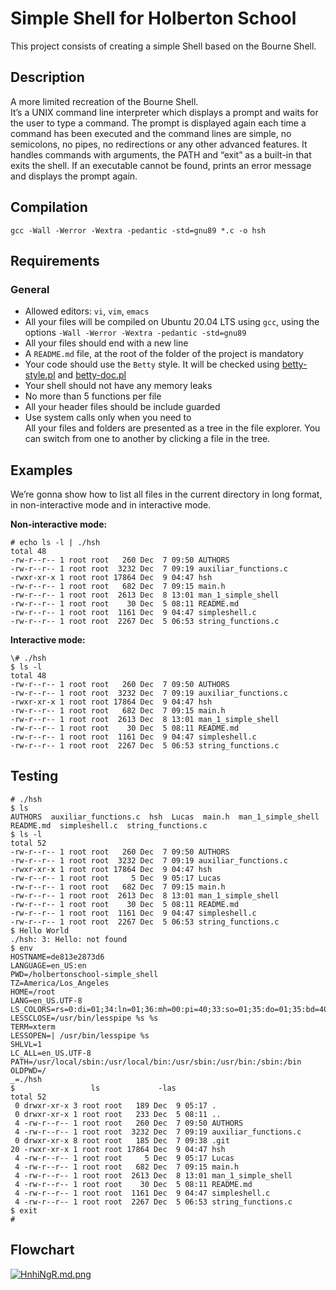 <!DOCTYPE html>
<html>

<body class="stackedit">
  <div class="stackedit__html"><h1 id="simple-shell-for-holberton-school">Simple Shell for Holberton School</h1>
<p>This project consists of creating a simple Shell based on the Bourne Shell.</p>
<h2 id="description">Description</h2>
<p>A more limited recreation of the Bourne Shell.<br>
It’s a UNIX command line interpreter which displays a prompt and waits for the user to type a command. The prompt is displayed again each time a command has been executed and the command lines are simple, no semicolons, no pipes, no redirections or any other advanced features. It handles commands with arguments, the PATH and “exit” as a built-in that exits the shell. If an executable cannot be found, prints an error message and displays the prompt again.</p>
<h2 id="compilation">Compilation</h2>
<pre><code>gcc -Wall -Werror -Wextra -pedantic -std=gnu89 *.c -o hsh
</code></pre>
<h2 id="requirements">Requirements</h2>
<h3 id="general">General</h3>
<ul>
<li>Allowed editors:  <code>vi</code>,  <code>vim</code>,  <code>emacs</code></li>
<li>All your files will be compiled on Ubuntu 20.04 LTS using  <code>gcc</code>, using the options  <code>-Wall -Werror -Wextra -pedantic -std=gnu89</code></li>
<li>All your files should end with a new line</li>
<li>A  <code>README.md</code>  file, at the root of the folder of the project is mandatory</li>
<li>Your code should use the  <code>Betty</code>  style. It will be checked using  <a href="https://github.com/holbertonschool/Betty/blob/master/betty-style.pl" title="betty-style.pl">betty-style.pl</a>  and  <a href="https://github.com/holbertonschool/Betty/blob/master/betty-doc.pl" title="betty-doc.pl">betty-doc.pl</a></li>
<li>Your shell should not have any memory leaks</li>
<li>No more than 5 functions per file</li>
<li>All your header files should be include guarded</li>
<li>Use system calls only when you need to<br>
All your files and folders are presented as a tree in the file explorer. You can switch from one to another by clicking a file in the tree.</li>
</ul>
<h2 id="examples">Examples</h2>
<p>We’re gonna show how to list all files in the current directory in long format, in non-interactive mode and in interactive mode.</p>
<p><strong>Non-interactive mode:</strong></p>
<pre><code># echo ls -l | ./hsh
total 48
-rw-r--r-- 1 root root   260 Dec  7 09:50 AUTHORS
-rw-r--r-- 1 root root  3232 Dec  7 09:19 auxiliar_functions.c
-rwxr-xr-x 1 root root 17864 Dec  9 04:47 hsh
-rw-r--r-- 1 root root   682 Dec  7 09:15 main.h
-rw-r--r-- 1 root root  2613 Dec  8 13:01 man_1_simple_shell
-rw-r--r-- 1 root root    30 Dec  5 08:11 README.md
-rw-r--r-- 1 root root  1161 Dec  9 04:47 simpleshell.c
-rw-r--r-- 1 root root  2267 Dec  5 06:53 string_functions.c
</code></pre>
<p><strong>Interactive mode:</strong></p>
<pre><code>\# ./hsh
$ ls -l
total 48
-rw-r--r-- 1 root root   260 Dec  7 09:50 AUTHORS
-rw-r--r-- 1 root root  3232 Dec  7 09:19 auxiliar_functions.c
-rwxr-xr-x 1 root root 17864 Dec  9 04:47 hsh
-rw-r--r-- 1 root root   682 Dec  7 09:15 main.h
-rw-r--r-- 1 root root  2613 Dec  8 13:01 man_1_simple_shell
-rw-r--r-- 1 root root    30 Dec  5 08:11 README.md
-rw-r--r-- 1 root root  1161 Dec  9 04:47 simpleshell.c
-rw-r--r-- 1 root root  2267 Dec  5 06:53 string_functions.c
</code></pre>
<h2 id="testing">Testing</h2>
<pre><code># ./hsh
$ ls
AUTHORS  auxiliar_functions.c  hsh  Lucas  main.h  man_1_simple_shell  README.md  simpleshell.c  string_functions.c
$ ls -l
total 52
-rw-r--r-- 1 root root   260 Dec  7 09:50 AUTHORS
-rw-r--r-- 1 root root  3232 Dec  7 09:19 auxiliar_functions.c
-rwxr-xr-x 1 root root 17864 Dec  9 04:47 hsh
-rw-r--r-- 1 root root     5 Dec  9 05:17 Lucas
-rw-r--r-- 1 root root   682 Dec  7 09:15 main.h
-rw-r--r-- 1 root root  2613 Dec  8 13:01 man_1_simple_shell
-rw-r--r-- 1 root root    30 Dec  5 08:11 README.md
-rw-r--r-- 1 root root  1161 Dec  9 04:47 simpleshell.c
-rw-r--r-- 1 root root  2267 Dec  5 06:53 string_functions.c
$ Hello World
./hsh: 3: Hello: not found
$ env
HOSTNAME=de813e2873d6
LANGUAGE=en_US:en
PWD=/holbertonschool-simple_shell
TZ=America/Los_Angeles
HOME=/root
LANG=en_US.UTF-8
LS_COLORS=rs=0:di=01;34:ln=01;36:mh=00:pi=40;33:so=01;35:do=01;35:bd=40;33;01:cd=40;33;01:or=40;31;01:mi=00:su=37;41:sg=30;43:ca=30;41:tw=30;42:ow=34;42:st=37;44:ex=01;32:*.tar=01;31:*.tgz=01;31:*.arc=01;31:*.arj=01;31:*.taz=01;31:*.lha=01;31:*.lz4=01;31:*.lzh=01;31:*.lzma=01;31:*.tlz=01;31:*.txz=01;31:*.tzo=01;31:*.t7z=01;31:*.zip=01;31:*.z=01;31:*.dz=01;31:*.gz=01;31:*.lrz=01;31:*.lz=01;31:*.lzo=01;31:*.xz=01;31:*.zst=01;31:*.tzst=01;31:*.bz2=01;31:*.bz=01;31:*.tbz=01;31:*.tbz2=01;31:*.tz=01;31:*.deb=01;31:*.rpm=01;31:*.jar=01;31:*.war=01;31:*.ear=01;31:*.sar=01;31:*.rar=01;31:*.alz=01;31:*.ace=01;31:*.zoo=01;31:*.cpio=01;31:*.7z=01;31:*.rz=01;31:*.cab=01;31:*.wim=01;31:*.swm=01;31:*.dwm=01;31:*.esd=01;31:*.jpg=01;35:*.jpeg=01;35:*.mjpg=01;35:*.mjpeg=01;35:*.gif=01;35:*.bmp=01;35:*.pbm=01;35:*.pgm=01;35:*.ppm=01;35:*.tga=01;35:*.xbm=01;35:*.xpm=01;35:*.tif=01;35:*.tiff=01;35:*.png=01;35:*.svg=01;35:*.svgz=01;35:*.mng=01;35:*.pcx=01;35:*.mov=01;35:*.mpg=01;35:*.mpeg=01;35:*.m2v=01;35:*.mkv=01;35:*.webm=01;35:*.ogm=01;35:*.mp4=01;35:*.m4v=01;35:*.mp4v=01;35:*.vob=01;35:*.qt=01;35:*.nuv=01;35:*.wmv=01;35:*.asf=01;35:*.rm=01;35:*.rmvb=01;35:*.flc=01;35:*.avi=01;35:*.fli=01;35:*.flv=01;35:*.gl=01;35:*.dl=01;35:*.xcf=01;35:*.xwd=01;35:*.yuv=01;35:*.cgm=01;35:*.emf=01;35:*.ogv=01;35:*.ogx=01;35:*.aac=00;36:*.au=00;36:*.flac=00;36:*.m4a=00;36:*.mid=00;36:*.midi=00;36:*.mka=00;36:*.mp3=00;36:*.mpc=00;36:*.ogg=00;36:*.ra=00;36:*.wav=00;36:*.oga=00;36:*.opus=00;36:*.spx=00;36:*.xspf=00;36:
LESSCLOSE=/usr/bin/lesspipe %s %s
TERM=xterm
LESSOPEN=| /usr/bin/lesspipe %s
SHLVL=1
LC_ALL=en_US.UTF-8
PATH=/usr/local/sbin:/usr/local/bin:/usr/sbin:/usr/bin:/sbin:/bin
OLDPWD=/
_=./hsh
$                 ls             -las
total 52
 0 drwxr-xr-x 3 root root   189 Dec  9 05:17 .
 0 drwxr-xr-x 1 root root   233 Dec  5 08:11 ..
 4 -rw-r--r-- 1 root root   260 Dec  7 09:50 AUTHORS
 4 -rw-r--r-- 1 root root  3232 Dec  7 09:19 auxiliar_functions.c
 0 drwxr-xr-x 8 root root   185 Dec  7 09:38 .git
20 -rwxr-xr-x 1 root root 17864 Dec  9 04:47 hsh
 4 -rw-r--r-- 1 root root     5 Dec  9 05:17 Lucas
 4 -rw-r--r-- 1 root root   682 Dec  7 09:15 main.h
 4 -rw-r--r-- 1 root root  2613 Dec  8 13:01 man_1_simple_shell
 4 -rw-r--r-- 1 root root    30 Dec  5 08:11 README.md
 4 -rw-r--r-- 1 root root  1161 Dec  9 04:47 simpleshell.c
 4 -rw-r--r-- 1 root root  2267 Dec  5 06:53 string_functions.c
$ exit
#
</code></pre>
<h2 id="flowchart">Flowchart</h2>
<p><a href="https://freeimage.host/i/HnhiNgR"><img src="https://iili.io/HnhiNgR.md.png" alt="HnhiNgR.md.png"></a></p>
</div>
</body>

</html>
